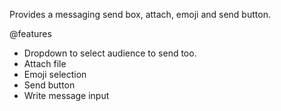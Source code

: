 Provides a messaging send box, attach, emoji and send button.

@features

- Dropdown to select audience to send too.
- Attach file
- Emoji selection
- Send button
- Write message input
